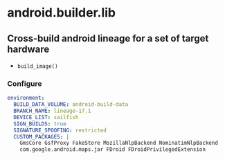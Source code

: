 # android.builder.lib

## Cross-build android lineage for a set of target hardware

+ `build_image()`

### Configure
```yaml
environment:
  BUILD_DATA_VOLUME: android-build-data
  BRANCH_NAME: lineage-17.1
  DEVICE_LIST: sailfish
  SIGN_BUILDS: true
  SIGNATURE_SPOOFING: restricted
  CUSTOM_PACKAGES: |
    GmsCore GsfProxy FakeStore MozillaNlpBackend NominatimNlpBackend
    com.google.android.maps.jar FDroid FDroidPrivilegedExtension
```
